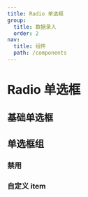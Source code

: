 ```yaml
---
title: Radio 单选框
group:
  title: 数据录入
  order: 2
nav:
  title: 组件
  path: /components
---
```


# Radio 单选框

## 基础单选框

<code src="../examples/basic.tsx"></code>

## 单选框组

<code src="../examples/group.tsx"></code>

### 禁用

<code src="../examples/group-disabled.tsx"></code>

### 自定义 item

<code src="../examples/group-custom-item.tsx"></code>

<API src="@casts/radio"></API>
